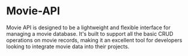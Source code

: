 # Movie-API
Movie API is designed to be a lightweight and flexible interface for managing a movie database. It's built to support all the basic CRUD operations on movie records, making it an excellent tool for developers looking to integrate movie data into their projects.
